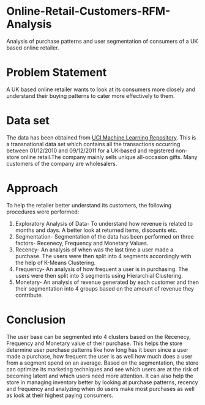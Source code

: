# Online-Retail-Customers-RFM-Analysis
Analysis of purchase patterns and user segmentation of consumers of a UK based online retailer.

# Problem Statement
A UK based online retailer wants to look at its consumers more closely and understand their buying patterns to cater more effectively to them.

# Data set
The data has been obtained from [UCI Machine Learning Repository](https://archive.ics.uci.edu/ml/datasets/online+retail).
This is a transnational data set which contains all the transactions occurring between 01/12/2010 and 09/12/2011 for a UK-based and registered non-store online retail.The company mainly sells unique all-occasion gifts. Many customers of the company are wholesalers.

# Approach
To help the retailer better understand its customers, the following procedures were performed:
1. Exploratory Analysis of Data- To understand how revenue is related to months and days. A better look at returned items, discounts etc.
2. Segmentation- Segmentation of the data has been performed on three factors- Recenecy, Frequency and Monetary Values.
3. Recency- An analysis of when was the last time a user made a purchase. The users were then split into 4 segments accordingly with the help of K-Means Clustering.
4. Frequency- An analysis of how frequent a user is in purchasing. The users were then split into 3 segments using Hierarchial Clustering.
5. Monetary- An analysis of revenue generated by each customer and then their segmentation into 4 groups based on the amount of revenue they contribute.

# Conclusion
The user base can be segmented into 4 clusters based on the Recenecy, Frequency and Monetary value of their purchase. This helps the store determine user purchase patterns like how long has it been since a user made a purchase, how frequent the user is as well how much does a user from a segment spend on an average.
Based on the segmentation, the store can optimize its marketing techniques and see which users are at the risk of becoming latent and which users need more attention. It can also help the store in managing inventory better by looking at purchase patterns, recency and frequency and analyzing when do users make most purchases as well as look at their highest paying consumers.
